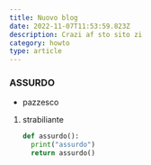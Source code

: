 ```yaml
---
title: Nuovo blog
date: 2022-11-07T11:53:59.823Z
description: Crazi af sto sito zi
category: howto
type: article
---
```

### ASSURDO

* pazzesco

1. strabiliante

   ```python
   def assurdo():
     print("assurdo")
     return assurdo()
   ```